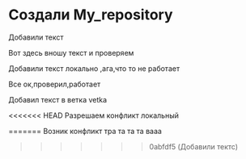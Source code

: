 ﻿# Создали My_repository

Добавили текст

Вот здесь вношу текст и проверяем

Добавили текст локально ,ага,что то не работает

Все ок,проверил,работает

Добавил текст в ветка vetka

<<<<<<< HEAD
Разрешаем конфликт локальный



=======
Возник конфликт тра та та та вааа
>>>>>>> 0abfdf5 (Добавили тектс)


